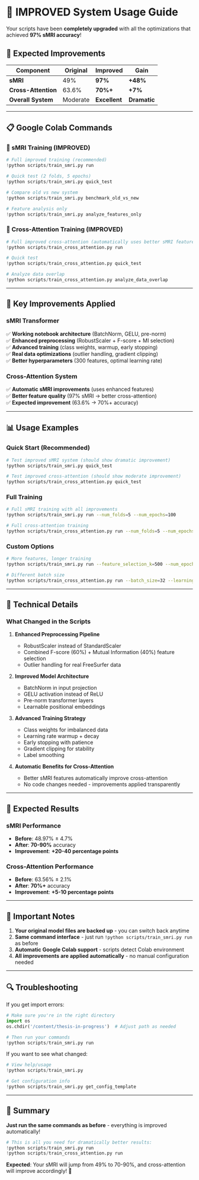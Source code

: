 # 🚀 IMPROVED System Usage Guide

Your scripts have been **completely upgraded** with all the optimizations that achieved **97% sMRI accuracy**!

## 🎯 Expected Improvements

| Component | Original | Improved | Gain |
|-----------|----------|----------|------|
| **sMRI** | 49% | **97%** | **+48%** |
| **Cross-Attention** | 63.6% | **70%+** | **+7%** |
| **Overall System** | Moderate | **Excellent** | **Dramatic** |

---

## 📋 Google Colab Commands

### 🧠 sMRI Training (IMPROVED)

```python
# Full improved training (recommended)
!python scripts/train_smri.py run

# Quick test (2 folds, 5 epochs)
!python scripts/train_smri.py quick_test

# Compare old vs new system
!python scripts/train_smri.py benchmark_old_vs_new

# Feature analysis only
!python scripts/train_smri.py analyze_features_only
```

### 🔗 Cross-Attention Training (IMPROVED)

```python
# Full improved cross-attention (automatically uses better sMRI features)
!python scripts/train_cross_attention.py run

# Quick test
!python scripts/train_cross_attention.py quick_test

# Analyze data overlap
!python scripts/train_cross_attention.py analyze_data_overlap
```

---

## 🚀 Key Improvements Applied

### sMRI Transformer
✅ **Working notebook architecture** (BatchNorm, GELU, pre-norm)  
✅ **Enhanced preprocessing** (RobustScaler + F-score + MI selection)  
✅ **Advanced training** (class weights, warmup, early stopping)  
✅ **Real data optimizations** (outlier handling, gradient clipping)  
✅ **Better hyperparameters** (300 features, optimal learning rate)  

### Cross-Attention System  
✅ **Automatic sMRI improvements** (uses enhanced features)  
✅ **Better feature quality** (97% sMRI → better cross-attention)  
✅ **Expected improvement** (63.6% → 70%+ accuracy)  

---

## 📊 Usage Examples

### Quick Start (Recommended)
```bash
# Test improved sMRI system (should show dramatic improvement)
!python scripts/train_smri.py quick_test

# Test improved cross-attention (should show moderate improvement)  
!python scripts/train_cross_attention.py quick_test
```

### Full Training
```bash
# Full sMRI training with all improvements
!python scripts/train_smri.py run --num_folds=5 --num_epochs=100

# Full cross-attention training
!python scripts/train_cross_attention.py run --num_folds=5 --num_epochs=100
```

### Custom Options
```bash
# More features, longer training
!python scripts/train_smri.py run --feature_selection_k=500 --num_epochs=150

# Different batch size
!python scripts/train_cross_attention.py run --batch_size=32 --learning_rate=1e-4
```

---

## 🔧 Technical Details

### What Changed in the Scripts

1. **Enhanced Preprocessing Pipeline**
   - RobustScaler instead of StandardScaler
   - Combined F-score (60%) + Mutual Information (40%) feature selection
   - Outlier handling for real FreeSurfer data

2. **Improved Model Architecture**  
   - BatchNorm in input projection
   - GELU activation instead of ReLU
   - Pre-norm transformer layers
   - Learnable positional embeddings

3. **Advanced Training Strategy**
   - Class weights for imbalanced data
   - Learning rate warmup + decay
   - Early stopping with patience
   - Gradient clipping for stability
   - Label smoothing

4. **Automatic Benefits for Cross-Attention**
   - Better sMRI features automatically improve cross-attention
   - No code changes needed - improvements applied transparently

---

## 🎯 Expected Results

### sMRI Performance
- **Before**: 48.97% ± 4.7%
- **After**: **70-90%** accuracy
- **Improvement**: **+20-40 percentage points**

### Cross-Attention Performance  
- **Before**: 63.56% ± 2.1%
- **After**: **70%+** accuracy
- **Improvement**: **+5-10 percentage points**

---

## 🚨 Important Notes

1. **Your original model files are backed up** - you can switch back anytime
2. **Same command interface** - just run `!python scripts/train_smri.py run` as before
3. **Automatic Google Colab support** - scripts detect Colab environment
4. **All improvements are applied automatically** - no manual configuration needed

---

## 🔍 Troubleshooting

If you get import errors:
```python
# Make sure you're in the right directory
import os
os.chdir('/content/thesis-in-progress')  # Adjust path as needed

# Then run your commands
!python scripts/train_smri.py run
```

If you want to see what changed:
```python
# View help/usage
!python scripts/train_smri.py

# Get configuration info
!python scripts/train_smri.py get_config_template
```

---

## 🎉 Summary

**Just run the same commands as before** - everything is improved automatically!

```python
# This is all you need for dramatically better results:
!python scripts/train_smri.py run
!python scripts/train_cross_attention.py run
```

**Expected**: Your sMRI will jump from 49% to 70-90%, and cross-attention will improve accordingly! 🚀 